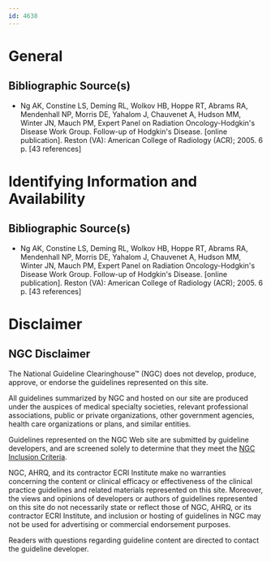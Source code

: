 ```yaml
---
id: 4638
---
```


# General

## Bibliographic Source(s)

- Ng AK, Constine LS, Deming RL, Wolkov HB, Hoppe RT, Abrams RA, Mendenhall NP, Morris DE, Yahalom J, Chauvenet A, Hudson MM, Winter JN, Mauch PM, Expert Panel on Radiation Oncology-Hodgkin's Disease Work Group. Follow-up of Hodgkin's Disease. [online publication]. Reston (VA): American College of Radiology (ACR); 2005. 6 p. [43 references]

# Identifying Information and Availability

## Bibliographic Source(s)

- Ng AK, Constine LS, Deming RL, Wolkov HB, Hoppe RT, Abrams RA, Mendenhall NP, Morris DE, Yahalom J, Chauvenet A, Hudson MM, Winter JN, Mauch PM, Expert Panel on Radiation Oncology-Hodgkin's Disease Work Group. Follow-up of Hodgkin's Disease. [online publication]. Reston (VA): American College of Radiology (ACR); 2005. 6 p. [43 references]

# Disclaimer

## NGC Disclaimer

The National Guideline Clearinghouse™ (NGC) does not develop, produce, approve, or endorse the guidelines represented on this site.

All guidelines summarized by NGC and hosted on our site are produced under the auspices of medical specialty societies, relevant professional associations, public or private organizations, other government agencies, health care organizations or plans, and similar entities.

Guidelines represented on the NGC Web site are submitted by guideline developers, and are screened solely to determine that they meet the [NGC Inclusion Criteria](/help-and-about/summaries/inclusion-criteria).

NGC, AHRQ, and its contractor ECRI Institute make no warranties concerning the content or clinical efficacy or effectiveness of the clinical practice guidelines and related materials represented on this site. Moreover, the views and opinions of developers or authors of guidelines represented on this site do not necessarily state or reflect those of NGC, AHRQ, or its contractor ECRI Institute, and inclusion or hosting of guidelines in NGC may not be used for advertising or commercial endorsement purposes.

Readers with questions regarding guideline content are directed to contact the guideline developer.

